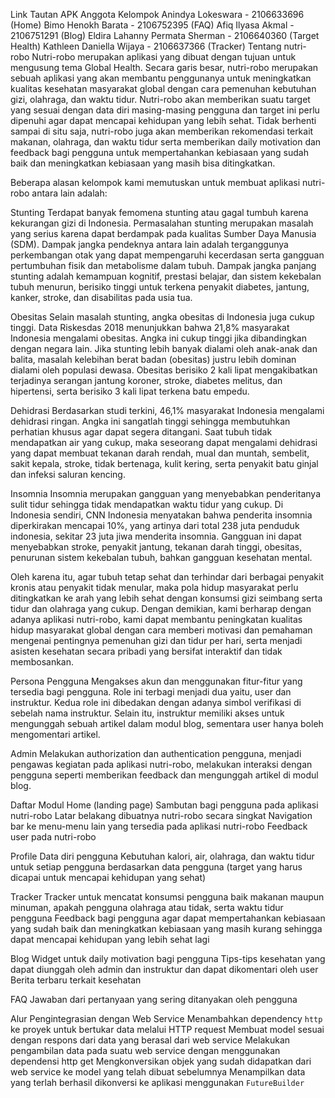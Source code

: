 Link Tautan APK
Anggota Kelompok
Anindya Lokeswara - 2106633696 (Home)
Bimo Henokh Barata - 2106752395 (FAQ)
Afiq Ilyasa Akmal - 2106751291 (Blog)
Eldira Lahanny Permata Sherman - 2106640360 (Target Health)
Kathleen Daniella Wijaya - 2106637366 (Tracker)
Tentang nutri-robo
Nutri-robo merupakan aplikasi yang dibuat dengan tujuan untuk mengusung tema Global Health. Secara garis besar, nutri-robo merupakan sebuah aplikasi yang akan membantu penggunanya untuk meningkatkan kualitas kesehatan masyarakat global dengan cara pemenuhan kebutuhan gizi, olahraga, dan waktu tidur. Nutri-robo akan memberikan suatu target yang sesuai dengan data diri masing-masing pengguna dan target ini perlu dipenuhi agar dapat mencapai kehidupan yang lebih sehat. Tidak berhenti sampai di situ saja, nutri-robo juga akan memberikan rekomendasi terkait makanan, olahraga, dan waktu tidur serta memberikan daily motivation dan feedback bagi pengguna untuk mempertahankan kebiasaan yang sudah baik dan meningkatkan kebiasaan yang masih bisa ditingkatkan.

Beberapa alasan kelompok kami memutuskan untuk membuat aplikasi nutri-robo antara lain adalah:

Stunting
Terdapat banyak femomena stunting atau gagal tumbuh karena kekurangan gizi di Indonesia. Permasalahan stunting merupakan masalah yang serius karena dapat berdampak pada kualitas Sumber Daya Manusia (SDM). Dampak jangka pendeknya antara lain adalah terganggunya perkembangan otak yang dapat mempengaruhi kecerdasan serta gangguan pertumbuhan fisik dan metabolisme dalam tubuh. Dampak jangka panjang stunting adalah kemampuan kognitif, prestasi belajar, dan sistem kekebalan tubuh menurun, berisiko tinggi untuk terkena penyakit diabetes, jantung, kanker, stroke, dan disabilitas pada usia tua.

Obesitas
Selain masalah stunting, angka obesitas di Indonesia juga cukup tinggi. Data Riskesdas 2018 menunjukkan bahwa 21,8% masyarakat Indonesia mengalami obesitas. Angka ini cukup tinggi jika dibandingkan dengan negara lain. Jika stunting lebih banyak dialami oleh anak-anak dan balita, masalah kelebihan berat badan (obesitas) justru lebih dominan dialami oleh populasi dewasa. Obesitas berisiko 2 kali lipat mengakibatkan terjadinya serangan jantung koroner, stroke, diabetes melitus, dan hipertensi, serta berisiko 3 kali lipat terkena batu empedu.

Dehidrasi
Berdasarkan studi terkini, 46,1% masyarakat Indonesia mengalami dehidrasi ringan. Angka ini sangatlah tinggi sehingga membutuhkan perhatian khusus agar dapat segera ditangani. Saat tubuh tidak mendapatkan air yang cukup, maka seseorang dapat mengalami dehidrasi yang dapat membuat tekanan darah rendah, mual dan muntah, sembelit, sakit kepala, stroke, tidak bertenaga, kulit kering, serta penyakit batu ginjal dan infeksi saluran kencing.

Insomnia
Insomnia merupakan gangguan yang menyebabkan penderitanya sulit tidur sehingga tidak mendapatkan waktu tidur yang cukup. Di Indonesia sendiri, CNN Indonesia menyatakan bahwa penderita insomnia diperkirakan mencapai 10%, yang artinya dari total 238 juta penduduk indonesia, sekitar 23 juta jiwa menderita insomnia. Gangguan ini dapat menyebabkan stroke, penyakit jantung, tekanan darah tinggi, obesitas, penurunan sistem kekebalan tubuh, bahkan gangguan kesehatan mental.

Oleh karena itu, agar tubuh tetap sehat dan terhindar dari berbagai penyakit kronis atau penyakit tidak menular, maka pola hidup masyarakat perlu ditingkatkan ke arah yang lebih sehat dengan konsumsi gizi seimbang serta tidur dan olahraga yang cukup. Dengan demikian, kami berharap dengan adanya aplikasi nutri-robo, kami dapat membantu peningkatan kualitas hidup masyarakat global dengan cara memberi motivasi dan pemahaman mengenai pentingnya pemenuhan gizi dan tidur per hari, serta menjadi asisten kesehatan secara pribadi yang bersifat interaktif dan tidak membosankan.

Persona
Pengguna
Mengakses akun dan menggunakan fitur-fitur yang tersedia bagi pengguna.
Role ini terbagi menjadi dua yaitu, user dan instruktur. Kedua role ini dibedakan dengan adanya simbol verifikasi di sebelah nama instruktur. Selain itu, instruktur memiliki akses untuk mengunggah sebuah artikel dalam modul blog, sementara user hanya boleh mengomentari artikel.

Admin
Melakukan authorization dan authentication pengguna, menjadi pengawas kegiatan pada aplikasi nutri-robo, melakukan interaksi dengan pengguna seperti memberikan feedback dan mengunggah artikel di modul blog.

Daftar Modul
Home (landing page)
Sambutan bagi pengguna pada aplikasi nutri-robo
Latar belakang dibuatnya nutri-robo secara singkat
Navigation bar ke menu-menu lain yang tersedia pada aplikasi nutri-robo
Feedback user pada nutri-robo

Profile
Data diri pengguna
Kebutuhan kalori, air, olahraga, dan waktu tidur untuk setiap pengguna berdasarkan data pengguna (target yang harus dicapai untuk mencapai kehidupan yang sehat)

Tracker
Tracker untuk mencatat konsumsi pengguna baik makanan maupun minuman, apakah pengguna olahraga atau tidak, serta waktu tidur pengguna
Feedback bagi pengguna agar dapat mempertahankan kebiasaan yang sudah baik dan meningkatkan kebiasaan yang masih kurang sehingga dapat mencapai kehidupan yang lebih sehat lagi

Blog
Widget untuk daily motivation bagi pengguna
Tips-tips kesehatan yang dapat diunggah oleh admin dan instruktur dan dapat dikomentari oleh user
Berita terbaru terkait kesehatan

FAQ
Jawaban dari pertanyaan yang sering ditanyakan oleh pengguna

Alur Pengintegrasian dengan Web Service
Menambahkan dependency `http` ke proyek untuk bertukar data melalui HTTP request
Membuat model sesuai dengan respons dari data yang berasal dari web service
Melakukan pengambilan data pada suatu web service dengan menggunakan dependensi http get
Mengkonversikan objek yang sudah didapatkan dari web service ke model yang telah dibuat sebelumnya
Menampilkan data yang terlah berhasil dikonversi ke aplikasi menggunakan `FutureBuilder`
